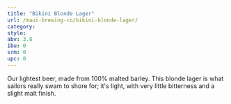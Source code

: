 ```yaml
---
title: "Bikini Blonde Lager"
url: /maui-brewing-co/bikini-blonde-lager/
category: 
style: 
abv: 3.8
ibu: 0
srm: 0
upc: 0
---
```

Our lightest beer, made from 100% malted barley. This blonde lager is what sailors really swam to shore for; it's light, with very little bitterness and a slight malt finish.
